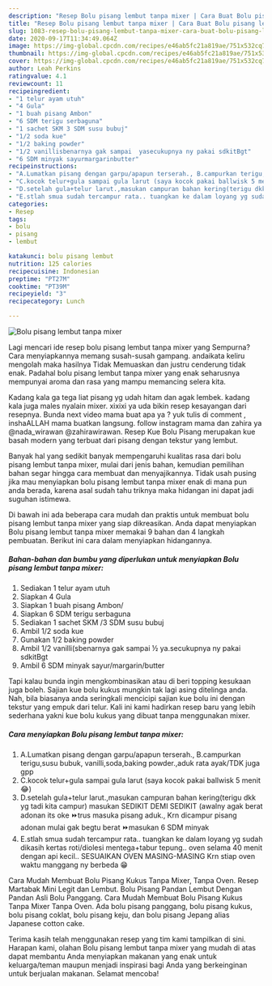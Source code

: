 ```yaml
---
description: "Resep Bolu pisang lembut tanpa mixer | Cara Buat Bolu pisang lembut tanpa mixer Yang Bikin Ngiler"
title: "Resep Bolu pisang lembut tanpa mixer | Cara Buat Bolu pisang lembut tanpa mixer Yang Bikin Ngiler"
slug: 1083-resep-bolu-pisang-lembut-tanpa-mixer-cara-buat-bolu-pisang-lembut-tanpa-mixer-yang-bikin-ngiler
date: 2020-09-17T11:34:49.064Z
image: https://img-global.cpcdn.com/recipes/e46ab5fc21a819ae/751x532cq70/bolu-pisang-lembut-tanpa-mixer-foto-resep-utama.jpg
thumbnail: https://img-global.cpcdn.com/recipes/e46ab5fc21a819ae/751x532cq70/bolu-pisang-lembut-tanpa-mixer-foto-resep-utama.jpg
cover: https://img-global.cpcdn.com/recipes/e46ab5fc21a819ae/751x532cq70/bolu-pisang-lembut-tanpa-mixer-foto-resep-utama.jpg
author: Leah Perkins
ratingvalue: 4.1
reviewcount: 11
recipeingredient:
- "1 telur ayam utuh"
- "4 Gula"
- "1 buah pisang Ambon"
- "6 SDM terigu serbaguna"
- "1 sachet SKM 3 SDM susu bubuj"
- "1/2 soda kue"
- "1/2 baking powder"
- "1/2 vanillisbenarnya gak sampai  yasecukupnya ny pakai sdkitBgt"
- "6 SDM minyak sayurmargarinbutter"
recipeinstructions:
- "A.Lumatkan pisang dengan garpu/apapun terserah., B.campurkan terigu,susu bubuk, vanilli,soda,baking powder.,aduk rata ayak/TDK juga gpp"
- "C.kocok telur+gula sampai gula larut (saya kocok pakai ballwisk 5 menit 😂)"
- "D.setelah gula+telur larut.,masukan campuran bahan kering(terigu dkk yg tadi kita campur) masukan SEDIKIT DEMI SEDIKIT (awalny agak berat adonan its oke ⏩trus masuka pisang aduk., Krn dicampur pisang adonan mulai gak begtu berat ⏩masukan 6 SDM minyak"
- "E.stlah smua sudah tercampur rata.. tuangkan ke dalam loyang yg sudah dikasih kertas roti/diolesi mentega+tabur tepung.. oven selama 40 menit dengan api kecil.. SESUAIKAN OVEN MASING-MASING Krn stiap oven waktu manggang ny berbeda 😁"
categories:
- Resep
tags:
- bolu
- pisang
- lembut

katakunci: bolu pisang lembut 
nutrition: 125 calories
recipecuisine: Indonesian
preptime: "PT27M"
cooktime: "PT39M"
recipeyield: "3"
recipecategory: Lunch

---
```



![Bolu pisang lembut tanpa mixer](https://img-global.cpcdn.com/recipes/e46ab5fc21a819ae/751x532cq70/bolu-pisang-lembut-tanpa-mixer-foto-resep-utama.jpg)

Lagi mencari ide resep bolu pisang lembut tanpa mixer yang Sempurna? Cara menyiapkannya memang susah-susah gampang. andaikata keliru mengolah maka hasilnya Tidak Memuaskan dan justru cenderung tidak enak. Padahal bolu pisang lembut tanpa mixer yang enak seharusnya mempunyai aroma dan rasa yang mampu memancing selera kita.

Kadang kala ga tega liat pisang yg udah hitam dan agak lembek. kadang kala juga males nyalain mixer. xixixi ya uda bikin resep kesayangan dari resepnya. Bunda next video mama buat apa ya ? yuk tulis di comment , inshaALLAH mama buatkan langsung. follow instagram mama dan zahira ya @nada_wirawan @zahirawirawan. Resep Kue Bolu Pisang merupakan kue basah modern yang terbuat dari pisang dengan tekstur yang lembut.

Banyak hal yang sedikit banyak mempengaruhi kualitas rasa dari bolu pisang lembut tanpa mixer, mulai dari jenis bahan, kemudian pemilihan bahan segar hingga cara membuat dan menyajikannya. Tidak usah pusing jika mau menyiapkan bolu pisang lembut tanpa mixer enak di mana pun anda berada, karena asal sudah tahu triknya maka hidangan ini dapat jadi suguhan istimewa.


Di bawah ini ada beberapa cara mudah dan praktis untuk membuat bolu pisang lembut tanpa mixer yang siap dikreasikan. Anda dapat menyiapkan Bolu pisang lembut tanpa mixer memakai 9 bahan dan 4 langkah pembuatan. Berikut ini cara dalam menyiapkan hidangannya.

<!--inarticleads1-->

##### Bahan-bahan dan bumbu yang diperlukan untuk menyiapkan Bolu pisang lembut tanpa mixer:

1. Sediakan 1 telur ayam utuh
1. Siapkan 4 Gula
1. Siapkan 1 buah pisang Ambon/
1. Siapkan 6 SDM terigu serbaguna
1. Sediakan 1 sachet SKM /3 SDM susu bubuj
1. Ambil 1/2 soda kue
1. Gunakan 1/2 baking powder
1. Ambil 1/2 vanilli(sbenarnya gak sampai ½ ya.secukupnya ny pakai sdkitBgt
1. Ambil 6 SDM minyak sayur/margarin/butter


Tapi kalau bunda ingin mengkombinasikan atau di beri topping kesukaan juga boleh. Sajian kue bolu kukus mungkin tak lagi asing ditelinga anda. Nah, bila biasanya anda seringkali mencicipi sajian kue bolu ini dengan tekstur yang empuk dari telur. Kali ini kami hadirkan resep baru yang lebih sederhana yakni kue bolu kukus yang dibuat tanpa menggunakan mixer. 

<!--inarticleads2-->

##### Cara menyiapkan Bolu pisang lembut tanpa mixer:

1. A.Lumatkan pisang dengan garpu/apapun terserah., B.campurkan terigu,susu bubuk, vanilli,soda,baking powder.,aduk rata ayak/TDK juga gpp
1. C.kocok telur+gula sampai gula larut (saya kocok pakai ballwisk 5 menit 😂)
1. D.setelah gula+telur larut.,masukan campuran bahan kering(terigu dkk yg tadi kita campur) masukan SEDIKIT DEMI SEDIKIT (awalny agak berat adonan its oke ⏩trus masuka pisang aduk., Krn dicampur pisang adonan mulai gak begtu berat ⏩masukan 6 SDM minyak
1. E.stlah smua sudah tercampur rata.. tuangkan ke dalam loyang yg sudah dikasih kertas roti/diolesi mentega+tabur tepung.. oven selama 40 menit dengan api kecil.. SESUAIKAN OVEN MASING-MASING Krn stiap oven waktu manggang ny berbeda 😁


Cara Mudah Membuat Bolu Pisang Kukus Tanpa Mixer, Tanpa Oven. Resep Martabak Mini Legit dan Lembut. Bolu Pisang Pandan Lembut Dengan Pandan Asli Bolu Panggang. Cara Mudah Membuat Bolu Pisang Kukus Tanpa Mixer Tanpa Oven. Ada bolu pisang panggang, bolu pisang kukus, bolu pisang coklat, bolu pisang keju, dan bolu pisang Jepang alias Japanese cotton cake. 

Terima kasih telah menggunakan resep yang tim kami tampilkan di sini. Harapan kami, olahan Bolu pisang lembut tanpa mixer yang mudah di atas dapat membantu Anda menyiapkan makanan yang enak untuk keluarga/teman maupun menjadi inspirasi bagi Anda yang berkeinginan untuk berjualan makanan. Selamat mencoba!
